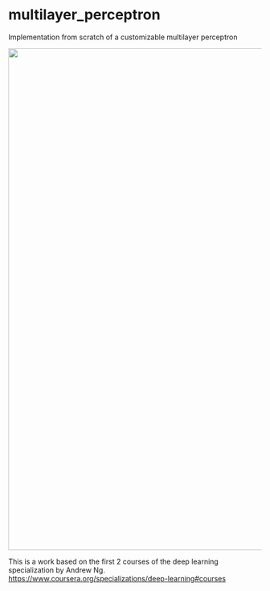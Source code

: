 # multilayer_perceptron
Implementation from scratch of a customizable multilayer perceptron

<img src="https://github.com/user-attachments/assets/1d51224a-bfba-4c43-944e-ffe02a65607f" width="1000">


This is a work based on the first 2 courses of the deep learning specialization by Andrew Ng.
https://www.coursera.org/specializations/deep-learning#courses
